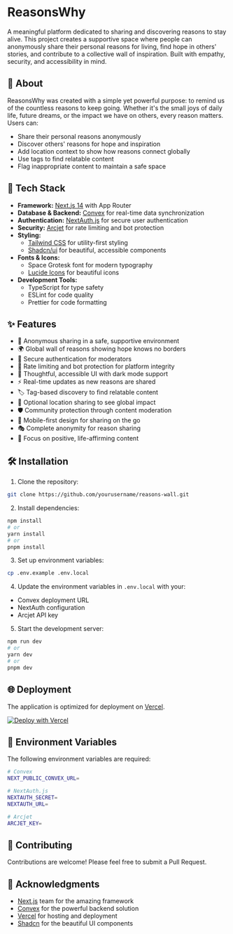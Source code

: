 # ReasonsWhy

A meaningful platform dedicated to sharing and discovering reasons to stay alive. This project creates a supportive space where people can anonymously share their personal reasons for living, find hope in others' stories, and contribute to a collective wall of inspiration. Built with empathy, security, and accessibility in mind.

## 💭 About

ReasonsWhy was created with a simple yet powerful purpose: to remind us of the countless reasons to keep going. Whether it's the small joys of daily life, future dreams, or the impact we have on others, every reason matters. Users can:

- Share their personal reasons anonymously
- Discover others' reasons for hope and inspiration
- Add location context to show how reasons connect globally
- Use tags to find relatable content
- Flag inappropriate content to maintain a safe space

## 🚀 Tech Stack

- **Framework:** [Next.js 14](https://nextjs.org/) with App Router
- **Database & Backend:** [Convex](https://www.convex.dev/) for real-time data synchronization
- **Authentication:** [NextAuth.js](https://next-auth.js.org/) for secure user authentication
- **Security:** [Arcjet](https://arcjet.com/) for rate limiting and bot protection
- **Styling:** 
  - [Tailwind CSS](https://tailwindcss.com/) for utility-first styling
  - [Shadcn/ui](https://ui.shadcn.com/) for beautiful, accessible components
- **Fonts & Icons:**
  - Space Grotesk font for modern typography
  - [Lucide Icons](https://lucide.dev/) for beautiful icons
- **Development Tools:**
  - TypeScript for type safety
  - ESLint for code quality
  - Prettier for code formatting

## ✨ Features

- 🤝 Anonymous sharing in a safe, supportive environment
- 🌍 Global wall of reasons showing hope knows no borders
- 🔐 Secure authentication for moderators
- 🚦 Rate limiting and bot protection for platform integrity
- 🎨 Thoughtful, accessible UI with dark mode support
- ⚡️ Real-time updates as new reasons are shared
- 🏷️ Tag-based discovery to find relatable content
- 📍 Optional location sharing to see global impact
- 🛡️ Community protection through content moderation
- 📱 Mobile-first design for sharing on the go
- 🎭 Complete anonymity for reason sharing
- 💝 Focus on positive, life-affirming content

## 🛠️ Installation

1. Clone the repository:
```bash
git clone https://github.com/yourusername/reasons-wall.git
```

2. Install dependencies:
```bash
npm install
# or
yarn install
# or
pnpm install
```

3. Set up environment variables:
```bash
cp .env.example .env.local
```

4. Update the environment variables in `.env.local` with your:
- Convex deployment URL
- NextAuth configuration
- Arcjet API key

5. Start the development server:
```bash
npm run dev
# or
yarn dev
# or
pnpm dev
```

## 🌐 Deployment

The application is optimized for deployment on [Vercel](https://vercel.com). 

[![Deploy with Vercel](https://vercel.com/button)](https://vercel.com/new/clone?repository-url=https://github.com/yourusername/reasons-wall)

## 📝 Environment Variables

The following environment variables are required:

```bash
# Convex
NEXT_PUBLIC_CONVEX_URL=

# NextAuth.js
NEXTAUTH_SECRET=
NEXTAUTH_URL=

# Arcjet
ARCJET_KEY=
```

## 🤝 Contributing

Contributions are welcome! Please feel free to submit a Pull Request.

## 🙏 Acknowledgments

- [Next.js](https://nextjs.org/) team for the amazing framework
- [Convex](https://www.convex.dev/) for the powerful backend solution
- [Vercel](https://vercel.com) for hosting and deployment
- [Shadcn](https://ui.shadcn.com/) for the beautiful UI components
